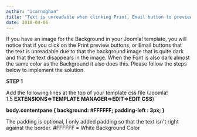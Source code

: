 ```yaml
---
author: "icarnaghan"
title: "Text is unreadable when clinking Print, Email button to preview print, email page in Joomla!"
date: 2018-04-06
---
```


If you have an image for the Background in your Joomla! template, you will notice that if you click on the Print preview buttons, or Email buttons that the text is unreadable due to that the background image that is quite dark and that the text disappears in the image. When the Font is also dark almost the same color as the Background it also does this. Please follow the steps below to implement the solution.

**STEP 1**

Add the following lines at the top of your template css file (Joomla! 1.5 **EXTENSIONS=>TEMPLATE MANAGER=>EDIT=>EDIT CSS**)

**body.contentpane { background: #FFFFFF; padding-left : 3px; }**

The padding is optional, I only added padding so that the text isn't right against the border. #FFFFFF = White Background Color
